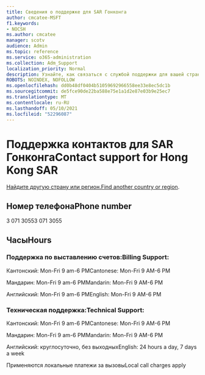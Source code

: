 ```yaml
---
title: Сведения о поддержке для SAR Гонконга
author: cmcatee-MSFT
f1.keywords:
- NOCSH
ms.author: cmcatee
manager: scotv
audience: Admin
ms.topic: reference
ms.service: o365-administration
ms.collection: Adm_Support
localization_priority: Normal
description: Узнайте, как связаться с службой поддержки для вашей страны или региона.
ROBOTS: NOINDEX, NOFOLLOW
ms.openlocfilehash: dd0b48df0404b51059692966558ee33e8ec5dc1b
ms.sourcegitcommit: de5fce90de22ba588e75e1a1d2e87e03b9e25ec7
ms.translationtype: MT
ms.contentlocale: ru-RU
ms.lasthandoff: 05/10/2021
ms.locfileid: "52296087"
---
```

# <a name="contact-support-for-hong-kong-sar"></a><span data-ttu-id="a6cc1-103">Поддержка контактов для SAR Гонконга</span><span class="sxs-lookup"><span data-stu-id="a6cc1-103">Contact support for Hong Kong SAR</span></span>

<span data-ttu-id="a6cc1-104">[Найдите другую страну или регион.](../../business-video/get-help-support.md)</span><span class="sxs-lookup"><span data-stu-id="a6cc1-104">[Find another country or region](../../business-video/get-help-support.md).</span></span>

## <a name="phone-number"></a><span data-ttu-id="a6cc1-105">Номер телефона</span><span class="sxs-lookup"><span data-stu-id="a6cc1-105">Phone number</span></span>
<span data-ttu-id="a6cc1-106">3 071 3055</span><span class="sxs-lookup"><span data-stu-id="a6cc1-106">3 071 3055</span></span>

## <a name="hours"></a><span data-ttu-id="a6cc1-107">Часы</span><span class="sxs-lookup"><span data-stu-id="a6cc1-107">Hours</span></span>
### <a name="billing-support"></a><span data-ttu-id="a6cc1-108">Поддержка по выставлению счетов:</span><span class="sxs-lookup"><span data-stu-id="a6cc1-108">Billing Support:</span></span>

<span data-ttu-id="a6cc1-109">Кантонский: Mon-Fri 9 am-6 PM</span><span class="sxs-lookup"><span data-stu-id="a6cc1-109">Cantonese: Mon-Fri 9 AM-6 PM</span></span>

<span data-ttu-id="a6cc1-110">Мандарин: Mon-Fri 9 am-6 PM</span><span class="sxs-lookup"><span data-stu-id="a6cc1-110">Mandarin: Mon-Fri 9 AM-6 PM</span></span>

<span data-ttu-id="a6cc1-111">Английский: Mon-Fri 9 am-6 PM</span><span class="sxs-lookup"><span data-stu-id="a6cc1-111">English: Mon-Fri 9 AM-6 PM</span></span>

### <a name="technical-support"></a><span data-ttu-id="a6cc1-112">Техническая поддержка:</span><span class="sxs-lookup"><span data-stu-id="a6cc1-112">Technical Support:</span></span>

<span data-ttu-id="a6cc1-113">Кантонский: Mon-Fri 9 am-6 PM</span><span class="sxs-lookup"><span data-stu-id="a6cc1-113">Cantonese: Mon-Fri 9 AM-6 PM</span></span>

<span data-ttu-id="a6cc1-114">Мандарин: Mon-Fri 9 am-6 PM</span><span class="sxs-lookup"><span data-stu-id="a6cc1-114">Mandarin: Mon-Fri 9 AM-6 PM</span></span>

<span data-ttu-id="a6cc1-115">Английский: круглосуточно, без выходных</span><span class="sxs-lookup"><span data-stu-id="a6cc1-115">English: 24 hours a day, 7 days a week</span></span>

<span data-ttu-id="a6cc1-116">Применяются локальные платежи за вызовы</span><span class="sxs-lookup"><span data-stu-id="a6cc1-116">Local call charges apply</span></span>
